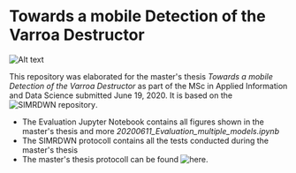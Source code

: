 # Towards a mobile Detection of the Varroa Destructor #


![Alt text](Varrao_yolt2_832.jpg?raw=true "")



This repository was elaborated for the master's thesis *Towards a mobile Detection of the Varroa Destructor* as part of the MSc in Applied Information and Data Science submitted June 19, 2020. It is based on the ![SIMRDWN repository](https://github.com/avanetten/simrdwn).

- The Evaluation Jupyter Notebook contains all figures shown in the master's thesis and more *20200611_Evaluation_multiple_models.ipynb*
- The SIMRDWN protocoll contains all the tests conducted during the master's thesis
- The master's thesis protocoll can be found ![here](https://docs.google.com/spreadsheets/d/1NhlGIajVtLvL9PySZ6wev_GOEyXtCpmQAyen9tnO338/edit?usp=sharing).


